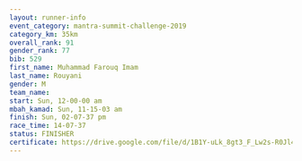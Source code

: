 ```yaml
---
layout: runner-info 
event_category: mantra-summit-challenge-2019 
category_km: 35km 
overall_rank: 91
gender_rank: 77
bib: 529
first_name: Muhammad Farouq Imam
last_name: Rouyani
gender: M
team_name: 
start: Sun, 12-00-00 am
mbah_kamad: Sun, 11-15-03 am
finish: Sun, 02-07-37 pm
race_time: 14-07-37
status: FINISHER
certificate: https://drive.google.com/file/d/1B1Y-uLk_8gt3_F_Lw2s-R0Jl46D2mHDk/view?usp=sharing
---
```

